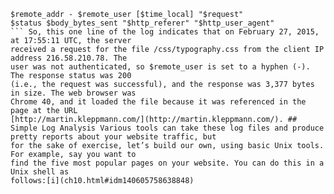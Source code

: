 ```
$remote_addr - $remote_user [$time_local] "$request"
$status $body_bytes_sent "$http_referer" "$http_user_agent"
``` So, this one line of the log indicates that on February 27, 2015, at 17:55:11 UTC, the server
received a request for the file /css/typography.css from the client IP address 216.58.210.78. The
user was not authenticated, so $remote_user is set to a hyphen (-). The response status was 200
(i.e., the request was successful), and the response was 3,377 bytes in size. The web browser was
Chrome 40, and it loaded the file because it was referenced in the page at the URL
[http://martin.kleppmann.com/](http://martin.kleppmann.com/). ## Simple Log Analysis Various tools can take these log files and produce pretty reports about your website traffic, but
for the sake of exercise, let’s build our own, using basic Unix tools. For example, say you want to
find the five most popular pages on your website. You can do this in a Unix shell as
follows:[i](ch10.html#idm140605758638848)